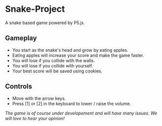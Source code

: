 # Snake-Project
A snake based game powered by P5.js.

## Gameplay
* You start as the snake's head and grow by eating apples.
* Eating apples will increase your score and make the game faster.
* You will lose if you collide with the walls.
* You will lose if you collide with yourself.
* Your best score will be saved using cookies.

## Controls
* Move with the arrow keys.
* Press [1] or [2] in the keyboard to lower / raise the volume.


*The game is of course under developement and will have many issues. We will love to hear your opinion!*
